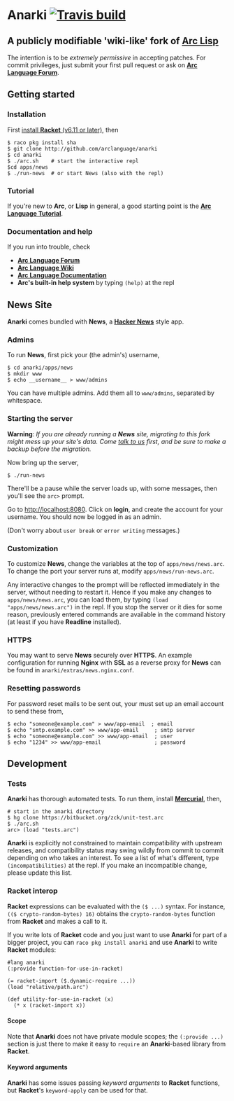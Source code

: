 # Anarki [![Travis build](https://travis-ci.org/arclanguage/anarki.svg?branch=master)](https://travis-ci.org/arclanguage/anarki)
## A publicly modifiable 'wiki-like' fork of [Arc Lisp](http://www.paulgraham.com/arc.html)

The intention is to be *extremely permissive* in accepting patches. For commit
privileges, just submit your first pull request or ask on [**Arc Language Forum**](http://arclanguage.org/forum).

## Getting started

### Installation

First [install **Racket** (v6.11 or later)](http://racket-lang.org), then

    $ raco pkg install sha
    $ git clone http://github.com/arclanguage/anarki
    $ cd anarki
    $ ./arc.sh    # start the interactive repl
    $cd apps/news
    $ ./run-news  # or start News (also with the repl)

### Tutorial

If you're new to **Arc**, or **Lisp** in general, a good starting point is the [**Arc Language Tutorial**](http://www.arclanguage.org/tut.txt).


### Documentation and help

If you run into trouble, check

  * [**Arc Language Forum**](http://arclanguage.org/forum)
  * [**Arc Language Wiki**](http://sites.google.com/site/arclanguagewiki)
  * [**Arc Language Documentation**]( https://arclanguage.github.io/ref)
  * **Arc's built-in help system** by typing `(help)` at the repl

## News Site

**Anarki** comes bundled with **News**, a [**Hacker News**](https://news.ycombinator.com) style app.
 

### Admins

To run **News**, first pick your (the admin's) username,

    $ cd anarki/apps/news
    $ mkdir www
    $ echo __username__ > www/admins

You can have multiple admins. Add them all to `www/admins`, separated by whitespace.


### Starting the server
 
**Warning**: *If you are already running a **News** site, migrating to this fork
might mess up your site's data. Come [talk to us](http://arclanguage.org/forum)
first, and be sure to make a backup before the migration.*

Now bring up the server,

    $ ./run-news

There'll be a pause while the server loads up, with some messages, then you'll
see the `arc>` prompt.

Go to [http://localhost:8080](http://localhost:8080). Click on **login**, and
create the account for your username. You should now be logged in as an admin.

(Don't worry about `user break` or `error writing` messages.)


### Customization

To customize **News**, change the variables at the top of `apps/news/news.arc`. To change the port your server runs at, modify `apps/news/run-news.arc`.

Any interactive changes to the prompt will be reflected immediately in the server, without needing to restart it. Hence if you make any changes to `apps/news/news.arc`, you can load them, by typing `(load "apps/news/news.arc")` in the repl. If you stop the server or it dies for some reason, previously entered commands are available in the command history (at least if you have **Readline** installed).


### HTTPS

You may want to serve **News** securely over **HTTPS**. An example configuration for running **Nginx** with **SSL** as a reverse proxy for **News** can be found in `anarki/extras/news.nginx.conf`.

### Resetting passwords

For password reset mails to be sent out, your must set up an email account to send these from,

    $ echo "someone@example.com" > www/app-email  ; email
    $ echo "smtp.example.com" >> www/app-email     ; smtp server
    $ echo "someone@example.com" >> www/app-email  ; user
    $ echo "1234" >> www/app-email                 ; password

## Development

### Tests

**Anarki** has thorough automated tests. To run them, install [**Mercurial**](https://www.mercurial-scm.org), then,

    # start in the anarki directory
    $ hg clone https://bitbucket.org/zck/unit-test.arc
    $ ./arc.sh
    arc> (load "tests.arc")

**Anarki** is explicitly not constrained to maintain compatibility with upstream
releases, and compatibility status may swing wildly from commit to commit
depending on who takes an interest. To see a list of what's different, type
`(incompatibilities)` at the repl. If you make an incompatible change, please
update this list.

### Racket interop

**Racket** expressions can be evaluated with the `($ ...)` syntax. For instance, `(($ crypto-random-bytes) 16)` obtains the `crypto-random-bytes` function from **Racket** and makes a call to it.

If you write lots of **Racket** code and you just want to use **Anarki** for part of a bigger project, you can `raco pkg install anarki` and use **Anarki** to write **Racket** modules:

    #lang anarki
    (:provide function-for-use-in-racket)
    
    (= racket-import ($.dynamic-require ...))
    (load "relative/path.arc")
    
    (def utility-for-use-in-racket (x)
      (* x (racket-import x))

#### Scope
Note that **Anarki** does not have private module scopes; the `(:provide ...)` section is just there to make it easy to `require` an **Anarki**-based library from **Racket**.

#### Keyword arguments
**Anarki** has some issues passing *keyword arguments* to **Racket** functions, but **Racket**'s `keyword-apply` can be used for that.

